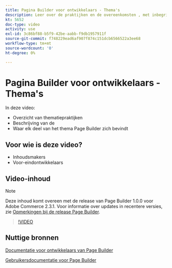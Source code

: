 ```yaml
---
title: Pagina Builder voor ontwikkelaars - Thema's
description: Leer over de praktijken en de overeenkomsten ​, met inbegrip van de plaats voor elk deel van het thema van de Bouwer van de Pagina.
kt: 5652
doc-type: video
activity: use
exl-id: 3c86bf88-b5f9-42be-aabb-f9db1957911f
source-git-commit: f748229ead6af907f874c151dcb6566522a3ee68
workflow-type: tm+mt
source-wordcount: '0'
ht-degree: 0%

---
```


# Pagina Builder voor ontwikkelaars - Thema&#39;s

In deze video:

- Overzicht van thematiepraktijken
- Beschrijving van de &#x200B;
- Waar elk deel van het thema Page Builder zich bevindt &#x200B;

## Voor wie is deze video?

- Inhoudsmakers
- Voor-eindontwikkelaars

## Video-inhoud

>[!NOTE]
>
>Deze inhoud komt overeen met de release van Page Builder 1.0.0 voor Adobe Commerce 2.3.1. Voor informatie over updates in recentere versies, zie [Opmerkingen bij de release Page Builder](https://devdocs.magento.com/page-builder/docs/release-notes.html).

>[!VIDEO](https://video.tv.adobe.com/v/35711?quality=12&learn=on)

## Nuttige bronnen

[Documentatie voor ontwikkelaars van Page Builder](https://devdocs.magento.com/page-builder/docs/index.html)

[Gebruikersdocumentatie voor Page Builder](https://docs.magento.com/user-guide/cms/page-builder.html)
